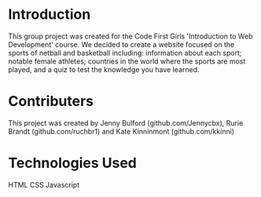 # Introduction

This group project was created for the Code First Girls 'Introduction to Web Development' course. We decided to create a website focused on the sports of netball and basketball including: information about each sport; notable female athletes; countries in the world where the sports are most played, and a quiz to test the knowledge you have learned.

# Contributers

This project was created by Jenny Bulford (github.com/Jennycbx), Rurie Brandt (github.com/ruchbr1) and Kate Kinninmont (github.com/kkinni)

# Technologies Used

HTML
CSS
Javascript